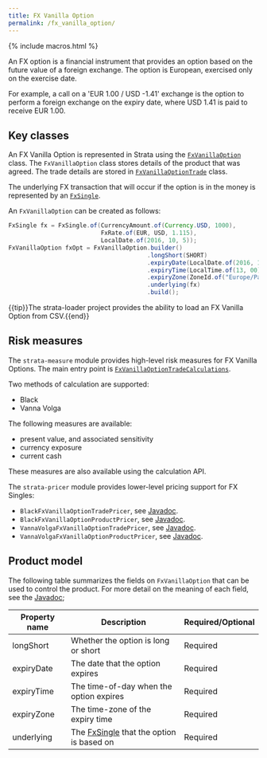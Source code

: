 ```yaml
---
title: FX Vanilla Option
permalink: /fx_vanilla_option/
---
```


{% include macros.html %}

An FX option is a financial instrument that provides an option based on the future value of a foreign exchange.
The option is European, exercised only on the exercise date.

For example, a call on a 'EUR 1.00 / USD -1.41' exchange is the option to
perform a foreign exchange on the expiry date, where USD 1.41 is paid to receive EUR 1.00.


## Key classes

An FX Vanilla Option is represented in Strata using the [`FxVanillaOption`]({{site.baseurl}}/apidocs/com/opengamma/strata/product/fxopt/FxVanillaOption.html) class.
The `FxVanillaOption` class stores details of the product that was agreed.
The trade details are stored in [`FxVanillaOptionTrade`]({{site.baseurl}}/apidocs/com/opengamma/strata/product/fxopt/FxVanillaOptionTrade.html) class.

The underlying FX transaction that will occur if the option is in the money is represented by an
[`FxSingle`]({{site.baseurl}}/fx_single).

An `FxVanillaOption` can be created as follows:

```java
FxSingle fx = FxSingle.of(CurrencyAmount.of(Currency.USD, 1000),
                          FxRate.of(EUR, USD, 1.115),
                          LocalDate.of(2016, 10, 5));
FxVanillaOption fxOpt = FxVanillaOption.builder()
                                       .longShort(SHORT)
                                       .expiryDate(LocalDate.of(2016, 10, 7))
                                       .expiryTime(LocalTime.of(13, 00))
                                       .expiryZone(ZoneId.of("Europe/Paris"))
                                       .underlying(fx)
                                       .build();
```

{{tip}}The strata-loader project provides the ability to load an FX Vanilla Option from CSV.{{end}}


## Risk measures

The `strata-measure` module provides high-level risk measures for FX Vanilla Options.
The main entry point is
[`FxVanillaOptionTradeCalculations`]({{site.baseurl}}/apidocs/com/opengamma/strata/measure/fxopt/FxVanillaOptionTradeCalculations.html).

Two methods of calculation are supported:

* Black
* Vanna Volga

The following measures are available:

* present value, and associated sensitivity
* currency exposure
* current cash

These measures are also available using the calculation API.

The `strata-pricer` module provides lower-level pricing support for FX Singles:

* `BlackFxVanillaOptionTradePricer`, see [Javadoc]({{site.baseurl}}/apidocs/com/opengamma/strata/pricer/fxopt/BlackFxVanillaOptionTradePricer.html).
* `BlackFxVanillaOptionProductPricer`, see [Javadoc]({{site.baseurl}}/apidocs/com/opengamma/strata/pricer/fxopt/BlackFxVanillaOptionProductPricer.html).
* `VannaVolgaFxVanillaOptionTradePricer`, see [Javadoc]({{site.baseurl}}/apidocs/com/opengamma/strata/pricer/fxopt/VannaVolgaFxVanillaOptionTradePricer.html).
* `VannaVolgaFxVanillaOptionProductPricer`, see [Javadoc]({{site.baseurl}}/apidocs/com/opengamma/strata/pricer/fxopt/VannaVolgaFxVanillaOptionProductPricer.html).

## Product model

The following table summarizes the fields on `FxVanillaOption` that can be used to control the product.
For more detail on the meaning of each field, see the
[Javadoc]({{site.baseurl}}/apidocs/com/opengamma/strata/product/fxopt/FxVanillaOption.html);

| Property name     | Description | Required/Optional |
|-------------------|-------------|-------------------|
| longShort         | Whether the option is long or short | Required |
| expiryDate        | The date that the option expires | Required |
| expiryTime        | The time-of-day when the option expires | Required |
| expiryZone        | The time-zone of the expiry time | Required |
| underlying        | The [FxSingle]({{site.baseurl}}/fx_single) that the option is based on | Required |

